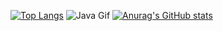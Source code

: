 


[![Top Langs](https://github-readme-stats.vercel.app/api/top-langs/?username=Redeem-Grimm-Satoshi&theme=radical&show_icons=true&langs_count=10&layout=compact)](https://github.com/anuraghazra/github-readme-stats)
![Java Gif](https://user-images.githubusercontent.com/45304978/197178414-391a5285-2ea4-46ed-b6d9-58dfd9789fd1.gif)
[![Anurag's GitHub stats](https://github-readme-stats.vercel.app/api?username=Redeem-Grimm-Satoshi&show_icons=true&theme=radical)](https://github.com/anuraghazra/github-readme-stats)



<!---
Redeem-Grimm-Satoshi/Redeem-Grimm-Satoshi is a ✨ special ✨ repository because its `README.md` (this file) appears on your GitHub profile.
You can click the Preview link to take a look at your changes.
--->
